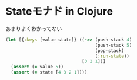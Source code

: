 # Stateモナド in Clojure

あまりよくわかってない

```clojure
(let [{:keys [value state]} ((->> (push-stack 4)
                                  (push-stack 5)
                                  (pop-stack)
                                  (:run-state))
                             [3 2 1])]
  (assert (= value 5))
  (assert (= state [4 3 2 1])))
```
